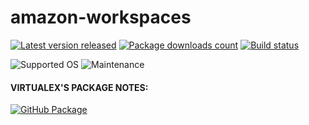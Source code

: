 # amazon-workspaces

[![Latest version released](https://img.shields.io/chocolatey/v/amazon-workspaces.svg)](https://chocolatey.org/packages/amazon-workspaces)
[![Package downloads count](https://img.shields.io/chocolatey/dt/amazon-workspaces.svg)](https://chocolatey.org/packages/amazon-workspaces)
[![Build status](https://img.shields.io/appveyor/ci/virtualex-itv/choco-amazon-workspaces/master.svg?logo=appveyor)](https://ci.appveyor.com/project/virtualex-itv/choco-amazon-workspaces)

![Supported OS](https://img.shields.io/badge/os-windows-blue.svg)
![Maintenance](https://img.shields.io/maintenance/yes/2020.svg)

#### VIRTUALEX'S PACKAGE NOTES:

[![GitHub Package](https://img.shields.io/badge/github-package-brightgreen.svg?logo=github)](https://github.com/virtualex-itv/choco-amazon-workspaces)
